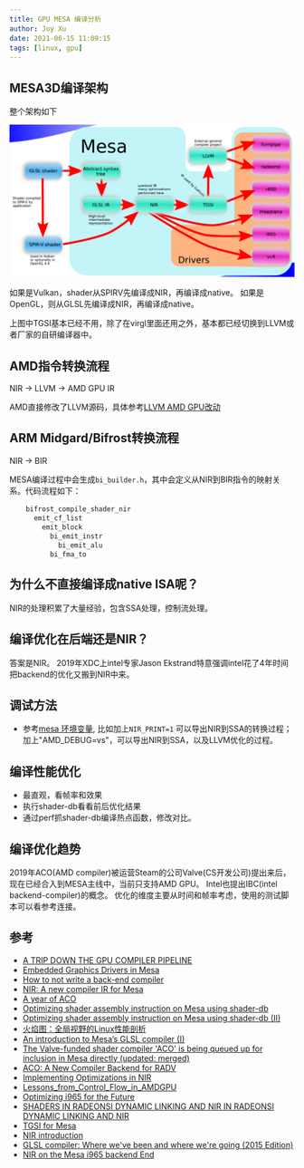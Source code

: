 ```yaml
---
title: GPU MESA 编译分析
author: Joy Xu
date: 2021-06-15 11:09:15
tags: [linux, gpu]
---
```


## MESA3D编译架构

整个架构如下

![mesa gpu compile arch](/images/gpu_mesa_compile_arch.png)

如果是Vulkan，shader从SPIRV先编译成NIR，再编译成native。
如果是OpenGL，则从GLSL先编译成NIR，再编译成native。

上图中TGSI基本已经不用，除了在virgl里面还用之外，基本都已经切换到LLVM或者厂家的自研编译器中。

## AMD指令转换流程

NIR -> LLVM -> AMD GPU IR

AMD直接修改了LLVM源码，具体参考[LLVM AMD GPU改动](https://github.com/llvm/llvm-project/tree/main/llvm/lib/Target/AMDGPU)


## ARM Midgard/Bifrost转换流程

NIR -> BIR

MESA编译过程中会生成`bi_builder.h`，其中会定义从NIR到BIR指令的映射关系。代码流程如下：

		bifrost_compile_shader_nir
		  emit_cf_list
		    emit_block
		      bi_emit_instr
		        bi_emit_alu
			  bi_fma_to

## 为什么不直接编译成native ISA呢？

NIR的处理积累了大量经验，包含SSA处理，控制流处理。

## 编译优化在后端还是NIR？

答案是NIR。
2019年XDC上intel专家Jason Ekstrand特意强调intel花了4年时间把backend的优化又搬到NIR中来。

## 调试方法

* 参考[mesa 环境变量](https://docs.mesa3d.org/envvars.html), 比如加上`NIR_PRINT=1` 可以导出NIR到SSA的转换过程；
加上"AMD_DEBUG=vs"，可以导出NIR到SSA，以及LLVM优化的过程。

## 编译性能优化

* 最直观，看帧率和效果
* 执行shader-db看看前后优化结果
* 通过perf抓shader-db编译热点函数，修改对比。

## 编译优化趋势

2019年ACO(AMD compiler)被运营Steam的公司Valve(CS开发公司)提出来后，现在已经合入到MESA主线中，当前只支持AMD GPU。
Intel也提出IBC(intel backend-compiler)的概念。
优化的维度主要从时间和帧率考虑，使用的测试脚本可以看参考连接。


## 参考

* [A TRIP DOWN THE GPU COMPILER PIPELINE](https://gpuopen.com/wp-content/uploads/slides/GPUOpen_Let%E2%80%99sBuild2020_A%20Trip%20Down%20the%20GPU%20Compiler%20Pipeline.pdf)
* [Embedded Graphics Drivers in Mesa](https://elinux.org/images/1/1f/Embedded-drivers-mesa.pdf)
* [How to not write a back-end compiler](https://xdc2019.x.org/event/5/contributions/325/attachments/416/666/How_to_not_write_a_back-end_compiler.pdf)
* [NIR: A new compiler IR for Mesa](http://www.jlekstrand.net/jason/projects/mesa/nir-notes/)
* [A year of ACO](https://xdc2020.x.org/event/9/contributions/612/attachments/713/1313/xdc2020-a-year-of-aco.pdf)
* [Optimizing shader assembly instruction on Mesa using shader-db](https://blogs.igalia.com/apinheiro/2015/09/optimizing-shader-assembly-instruction-on-mesa-using-shader-db/)
* [Optimizing shader assembly instruction on Mesa using shader-db (II)](https://blogs.igalia.com/apinheiro/2015/09/optimizing-shader-assembly-instruction-on-mesa-using-shader-db-ii/)
* [火焰图：全局视野的Linux性能剖析](https://segmentfault.com/a/1190000023103508)
* [An introduction to Mesa’s GLSL compiler (I)](https://blogs.igalia.com/itoral/2015/03/03/an-introduction-to-mesas-glsl-compiler-i/)
* [The Valve-funded shader compiler 'ACO' is being queued up for inclusion in Mesa directly (updated: merged)](https://www.gamingonlinux.com/2019/09/the-valve-funded-shader-compiler-aco-is-being-queued-up-for-inclusion-in-mesa-directly)
* [ACO: A New Compiler Backend for RADV](https://lists.freedesktop.org/archives/mesa-dev/2019-July/221006.html)
* [Implementing Optimizations in NIR](https://xdc2019.x.org/event/5/contributions/323/attachments/432/685/IanRomanick-XDC2019-Implementing-Optimizations-in-NIR.pdf)
* [Lessons_from_Control_Flow_in_AMDGPU](https://llvm.org/devmtg/2020-09/slides/Hahnle-Evolving_convergent_Lessons_from_Control_Flow_in_AMDGPU.pdf)
* [Optimizing i965 for the Future](https://xdc2018.x.org/slides/optimizing-i965-for-the-future.pdf)
* [SHADERS IN RADEONSI DYNAMIC LINKING AND NIR IN RADEONSI DYNAMIC LINKING AND NIR](https://documents.pub/document/shaders-in-radeonsi-dynamic-linking-and-nir-in-radeonsi-dynamic-linking-and-nir.html)
* [TGSI for Mesa](https://winddoing.github.io/post/58638.html)
* [NIR introduction](https://people.freedesktop.org/~cwabbott0/nir-docs/intro.html)
* [GLSL compiler: Where we've been and where we're going (2015 Edition)](https://www.x.org/wiki/Events/XDC2015/Program/turner_glsl_compiler.pdf)
* [NIR on the Mesa i965 backend End](https://archive.fosdem.org/2016/schedule/event/i965_nir/attachments/slides/1113/export/events/attachments/i965_nir/slides/1113/nir_vec4_i965_fosdem_2016_rc1.pdf)
